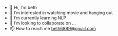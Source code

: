 - 👋 Hi, I’m beth
- 👀 I’m interested in watching movie and hanging out
- 🌱 I’m currently learning NLP
- 💞️ I’m looking to collaborate on ...
- 📫 How to reach me beth6889@gmail.com

<!---
beth6889/beth6889 is a ✨ special ✨ repository because its `README.md` (this file) appears on your GitHub profile.
You can click the Preview link to take a look at your changes.
--->
